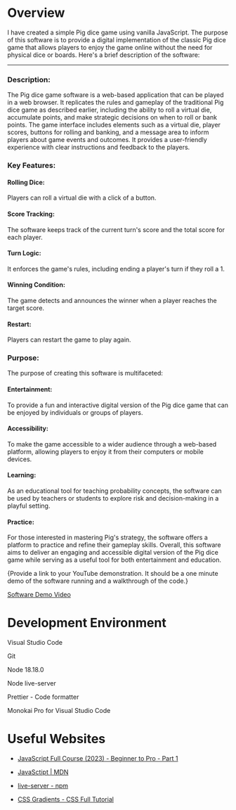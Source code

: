# Overview

I have created a simple Pig dice game using vanilla JavaScript. The purpose of this software is to provide a digital implementation of the classic Pig dice game that allows players to enjoy the game online without the need for physical dice or boards. Here's a brief description of the software:

---

### Description:

The Pig dice game software is a web-based application that can be played in a web browser.
It replicates the rules and gameplay of the traditional Pig dice game as described earlier, including the ability to roll a virtual die, accumulate points, and make strategic decisions on when to roll or bank points.
The game interface includes elements such as a virtual die, player scores, buttons for rolling and banking, and a message area to inform players about game events and outcomes.
It provides a user-friendly experience with clear instructions and feedback to the players.

### Key Features:

#### Rolling Dice:

Players can roll a virtual die with a click of a button.

#### Score Tracking: 

The software keeps track of the current turn's score and the total score for each player.
#### Turn Logic: 

It enforces the game's rules, including ending a player's turn if they roll a 1.

#### Winning Condition: 

The game detects and announces the winner when a player reaches the target score.

#### Restart: 

Players can restart the game to play again.

### Purpose:

The purpose of creating this software is multifaceted:

#### Entertainment: 

To provide a fun and interactive digital version of the Pig dice game that can be enjoyed by individuals or groups of players.

#### Accessibility: 

To make the game accessible to a wider audience through a web-based platform, allowing players to enjoy it from their computers or mobile devices.

#### Learning: 

As an educational tool for teaching probability concepts, the software can be used by teachers or students to explore risk and decision-making in a playful setting.

#### Practice: 

For those interested in mastering Pig's strategy, the software offers a platform to practice and refine their gameplay skills. Overall, this software aims to deliver an engaging and accessible digital version of the Pig dice game while serving as a useful tool for both entertainment and education.

{Provide a link to your YouTube demonstration.  It should be a one minute demo of the software running and a walkthrough of the code.}

[Software Demo Video](http://youtube.link.goes.here)

# Development Environment

Visual Studio Code

Git

Node 18.18.0

Node live-server

Prettier - Code formatter

Monokai Pro for Visual Studio Code


# Useful Websites

* [JavaScript Full Course (2023) - Beginner to Pro - Part 1](https://www.youtube.com/watch?v=SBmSRK3feww&ab_channel=SuperSimpleDev)
  
* [JavaSctipt | MDN](https://developer.mozilla.org/en-US/docs/Web/JavaScript)

* [live-server - npm](https://www.npmjs.com/package/live-server)

* [CSS Gradients - CSS Full Tutorial](https://www.youtube.com/watch?v=TYHFe4L9bfo&ab_channel=DevDreamer)

